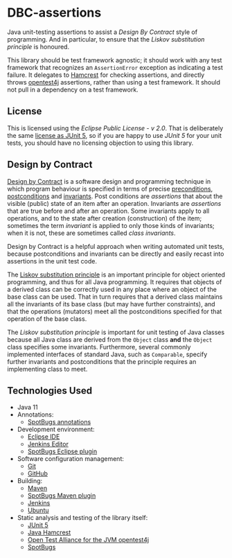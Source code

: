 # DBC-assertions
Java unit-testing assertions to assist a *Design By Contract* style of programming.
And in particular, to ensure that the *Liskov substitution principle* is honoured.

This library should be test framework agnostic;
it should work with any test framework that recognizes an `AssertionError` exception as indicating a test failure.
It delegates to [Hamcrest](http://hamcrest.org/) for checking assertions,
and directly throws [opentest4j](https://github.com/ota4j-team/opentest4j) assertions,
rather than using a test framework.
It should not pull in a dependency on a test framework.

## License

This is licensed using the *Eclipse Public License - v 2.0*.
That is deliberately the same [license as JUnit 5](https://github.com/junit-team/junit5/blob/main/LICENSE.md),
so if you are happy to use *JUnit 5* for your unit tests, you should have no licensing objection to using this library.

## Design by Contract

[Design by Contract](https://en.wikipedia.org/wiki/Design_by_contract)
is a software design and programming technique
in which program behaviour is specified in terms of precise
[preconditions](https://en.wikipedia.org/wiki/Precondition),
[postconditions](https://en.wikipedia.org/wiki/Postcondition) and
[invariants](https://en.wikipedia.org/wiki/Invariant).
Post conditions are *assertions* that about the visible (public) state of an item after an operation.
Invariants are *assertions* that are true before and after an operation.
Some invariants apply to all operations, and to the state after creation (construction) of the item;
sometimes the term *invariant* is applied to only those kinds of invariants;
when it is not, these are sometimes called *class invariants*.

Design by Contract is a helpful approach when writing automated unit tests,
because postconditions and invariants
can be directly and easily recast into
assertions in the unit test code.

The [Liskov substitution principle](https://en.wikipedia.org/wiki/Liskov_substitution_principle)
is an important principle for object oriented programming,
and thus for all Java programming.
It requires that objects of a derived class can be correctly used
in any place where an object of the base class can be used.
That in turn requires that a derived class maintains all the invariants of its base class
(but may have further constraints),
and that the operations (mutators) meet all the postconditions specified for that operation of the base class.

The *Liskov substitution principle* is important for unit testing of Java classes
because all Java class are derived from the `Object` class **and**
the `Object` class specifies some invariants.
Furthermore, several commonly implemented interfaces of standard Java,
such as `Comparable`,
specify further invariants and postconditions that the principle requires an implementing class to meet.

## Technologies Used

* Java 11
* Annotations:
    * [SpotBugs annotations](https://javadoc.io/doc/com.github.spotbugs/spotbugs-annotations)
* Development environment:
    * [Eclipse IDE](https://www.eclipse.org/ide/)
    * [Jenkins Editor](https://github.com/de-jcup/eclipse-jenkins-editor)
    * [SpotBugs Eclipse plugin](https://marketplace.eclipse.org/content/spotbugs-eclipse-plugin)
* Software configuration management:
     * [Git](https://git-scm.com/)
     * [GitHub](https://github.com)
* Building:
    * [Maven](https://maven.apache.org/)
    * [SpotBugs Maven plugin](https://spotbugs.github.io/spotbugs-maven-plugin/index.html)
    * [Jenkins](https://jenkins.io/)
    * [Ubuntu](http://ubuntu.com)
* Static analysis and testing of the library itself:
    * [JUnit 5](https://junit.org/junit5/)
    * [Java Hamcrest](http://hamcrest.org/JavaHamcrest/)
    * [Open Test Alliance for the JVM opentest4j](https://github.com/ota4j-team/opentest4j)
    * [SpotBugs](https://spotbugs.github.io/)
